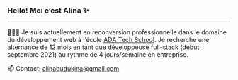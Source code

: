 ### Hello! Moi c’est Alina ✨

____

👩🏼‍💻 Je suis actuellement en reconversion professionnelle dans le domaine du développement web
à l’école [ADA Tech School](https://adatechschool.fr). Je recherche une alternance de 12 mois en tant que développeuse
full-stack (debut: septembre 2021) au rythme de 4 jours/semaine en entreprise.

📫 Contact: alinabudukina@gmail.com


<!--
**alinabudukina/alinabudukina** is a ✨ _special_ ✨ repository because its `README.md` (this file) appears on your GitHub profile.

Here are some ideas to get you started:

- 🔭 I’m currently working on ...
- 🌱 I’m currently learning ...
- 👯 I’m looking to collaborate on ...
- 🤔 I’m looking for help with ...
- 💬 Ask me about ...
- 📫 How to reach me: ...
- 😄 Pronouns: ...
- ⚡ Fun fact: ...
-->
